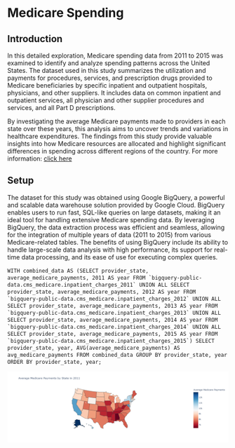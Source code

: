 <!DOCTYPE html>
<html>
    <h1>Medicare Spending</h1>
    <section id='Introduction'>
    <h2>Introduction</h2>
        <p>
In this detailed exploration, Medicare spending data from 2011 to 2015 was examined to identify and analyze spending patterns across the United States. The dataset used in this study summarizes the utilization and payments for procedures, services, and prescription drugs provided to Medicare beneficiaries by specific inpatient and outpatient hospitals, physicians, and other suppliers. It includes data on common inpatient and outpatient services, all physician and other supplier procedures and services, and all Part D prescriptions.
    
By investigating the average Medicare payments made to providers in each state over these years, this analysis aims to uncover trends and variations in healthcare expenditures. The findings from this study provide valuable insights into how Medicare resources are allocated and highlight significant differences in spending across different regions of the country. For more information: <a href="https://data.cms.gov/tools">click here</a>
</p>
    </section>
    <section id='setup'>
        <h2>Setup</h2>
        <p> The dataset for this study was obtained using Google BigQuery, a powerful and scalable data warehouse solution provided by Google Cloud. BigQuery enables users to run fast, SQL-like queries on large datasets, making it an ideal tool for handling extensive Medicare spending data. By leveraging BigQuery, the data extraction process was efficient and seamless, allowing for the integration of multiple years of data (2011 to 2015) from various Medicare-related tables. The benefits of using BigQuery include its ability to handle large-scale data analysis with high performance, its support for real-time data processing, and its ease of use for executing complex queries.
        </p>

<!-- Gets data from 2011 to 2015 -->
    WITH combined_data AS (SELECT provider_state, average_medicare_payments, 2011 AS year FROM `bigquery-public-data.cms_medicare.inpatient_charges_2011` UNION ALL SELECT provider_state, average_medicare_payments, 2012 AS year FROM `bigquery-public-data.cms_medicare.inpatient_charges_2012` UNION ALL SELECT provider_state, average_medicare_payments, 2013 AS year FROM `bigquery-public-data.cms_medicare.inpatient_charges_2013` UNION ALL SELECT provider_state, average_medicare_payments, 2014 AS year FROM `bigquery-public-data.cms_medicare.inpatient_charges_2014` UNION ALL SELECT provider_state, average_medicare_payments, 2015 AS year FROM `bigquery-public-data.cms_medicare.inpatient_charges_2015`) SELECT provider_state, year, AVG(average_medicare_payments) AS avg_medicare_payments FROM combined_data GROUP BY provider_state, year ORDER BY provider_state, year;
</section>

<img src='map_2011.jpg' />
</html>




